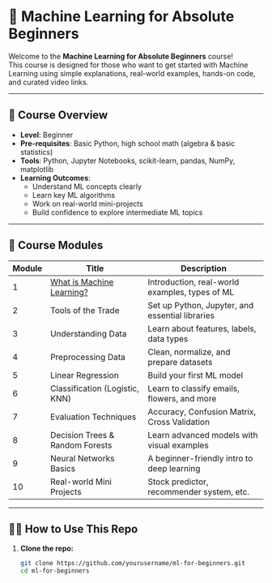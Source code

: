 # 🧠 Machine Learning for Absolute Beginners

Welcome to the **Machine Learning for Absolute Beginners** course!  
This course is designed for those who want to get started with Machine Learning using simple explanations, real-world examples, hands-on code, and curated video links.

---

## 📘 Course Overview

- **Level**: Beginner
- **Pre-requisites**: Basic Python, high school math (algebra & basic statistics)
- **Tools**: Python, Jupyter Notebooks, scikit-learn, pandas, NumPy, matplotlib
- **Learning Outcomes**:
  - Understand ML concepts clearly
  - Learn key ML algorithms
  - Work on real-world mini-projects
  - Build confidence to explore intermediate ML topics

---

## 🧱 Course Modules

| Module | Title | Description |
|--------|-------|-------------|
| 1 | [What is Machine Learning?](https://github.com/BimsaraS99/Machine_Learning_Bootcamp/tree/main/Module-01) | Introduction, real-world examples, types of ML |
| 2 | Tools of the Trade | Set up Python, Jupyter, and essential libraries |
| 3 | Understanding Data | Learn about features, labels, data types |
| 4 | Preprocessing Data | Clean, normalize, and prepare datasets |
| 5 | Linear Regression | Build your first ML model |
| 6 | Classification (Logistic, KNN) | Learn to classify emails, flowers, and more |
| 7 | Evaluation Techniques | Accuracy, Confusion Matrix, Cross Validation |
| 8 | Decision Trees & Random Forests | Learn advanced models with visual examples |
| 9 | Neural Networks Basics | A beginner-friendly intro to deep learning |
| 10 | Real-world Mini Projects | Stock predictor, recommender system, etc. |

---

## 🧑‍💻 How to Use This Repo

1. **Clone the repo:**
   ```bash
   git clone https://github.com/yourusername/ml-for-beginners.git
   cd ml-for-beginners
